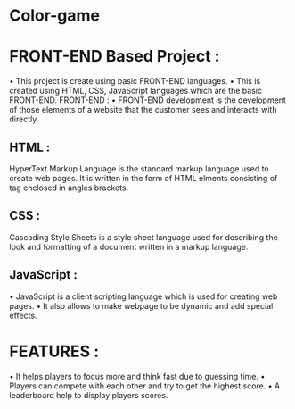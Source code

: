 # Color-game

 # FRONT-END Based Project :
 
• This project is create using basic FRONT-END languages.
• This is created using HTML, CSS, JavaScript languages which are the basic
FRONT-END.
FRONT-END :
•
FRONT-END development is the development of those elements of a website that
the customer sees and interacts with directly.

## HTML :
HyperText Markup Language is the standard markup language used to create web
pages. It is written in the form of HTML elments consisting of tag enclosed in
angles brackets.

## CSS :
Cascading Style Sheets is a style sheet language used for describing the look
and formatting of a document written in a markup language.

## JavaScript :
• JavaScript is a client scripting language which is used for creating web pages.
• It also allows to make webpage to be dynamic and add special effects.

# FEATURES :
• It helps players to focus more and think fast due to guessing time.
• Players can compete with each other and try to get the highest score.
• A leaderboard help to display players scores.
